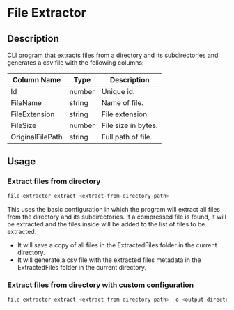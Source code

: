 # File Extractor

## Description
CLI program that extracts files from a directory and its subdirectories and generates a csv file with the following columns:

| Column Name      | Type   | Description |
|------------------|--------|-------------|
| Id               | number | Unique id.  |
| FileName         | string | Name of file. |
| FileExtension    | string | File extension. |
| FileSize         | number | File size in bytes. |
| OriginalFilePath | string | Full path of file. |

## Usage

### Extract files from directory
```zsh
file-extractor extract <extract-from-directory-path>
```
This uses the basic configuration in which the program will extract all files from the directory and its subdirectories. If a compressed file is found, it will be extracted and the files inside will be added to the list of files to be extracted.

* It will save a copy of all files in the ExtractedFiles folder in the current directory.
* It will generate a csv file with the extracted files metadata in the ExtractedFiles folder in the current directory.

### Extract files from directory with custom configuration
```zsh
file-extractor extract <extract-from-directory-path> -o <output-directory-path> --extracted-files-list-output <extracted-files-list-output-file-path> --extracted-files-output <extracted-files-output-directory-path>
```
